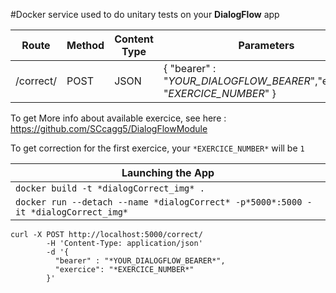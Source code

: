 #Docker service used to do unitary tests on your **DialogFlow** app


Route| Method| Content Type |Parameters|
-----|-------|--------------|----------|
/correct/ | POST | JSON | { "bearer" : "*YOUR_DIALOGFLOW_BEARER*","exercice": "*EXERCICE_NUMBER*" }|
	

 To get More info about available exercice, see here : https://github.com/SCcagg5/DialogFlowModule
 
 To get correction for the first exercice, your `*EXERCICE_NUMBER*` will be `1`



Launching the App|
--|
 `docker build -t *dialogCorrect_img* .` |
 `docker run --detach --name *dialogCorrect* -p*5000*:5000 -it *dialogCorrect_img*`|





```
curl -X POST http://localhost:5000/correct/ 
        -H 'Content-Type: application/json' 
        -d '{ 
          "bearer" : "*YOUR_DIALOGFLOW_BEARER*", 
          "exercice": "*EXERCICE_NUMBER*"
        }'
```
